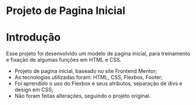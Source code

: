 # Projeto de Pagina Inicial

# Introdução

Esse projeto foi desenvolvido um modelo de pagina inicial, para treinamento e fixação de algumas funções em HTML e CSS.

* Projeto de pagina inicial, baseado no site Frontend Mentor;
* As tecnologias utilizadas foram: HTML, CSS, Flexbox, Footer;
* Foi aprendido o uso do Flexbox e seus atributos, separação de divs e design em CSS;
* Não foram feitas alterações, seguindo o projeto original.